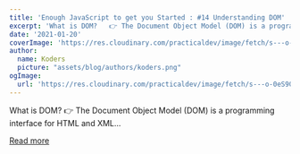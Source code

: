 ```yaml
---
title: 'Enough JavaScript to get you Started : #14 Understanding DOM'
excerpt: 'What is DOM?   👉 The Document Object Model (DOM) is a programming interface for HTML and XML...'
date: '2021-01-20'
coverImage: 'https://res.cloudinary.com/practicaldev/image/fetch/s---o-0eS90--/c_imagga_scale,f_auto,fl_progressive,h_420,q_66,w_1000/https://dev-to-uploads.s3.amazonaws.com/i/hozvadf57utb0gjik9me.gif'
author:
  name: Koders
  picture: "assets/blog/authors/koders.png"
ogImage:
  url: 'https://res.cloudinary.com/practicaldev/image/fetch/s---o-0eS90--/c_imagga_scale,f_auto,fl_progressive,h_420,q_66,w_1000/https://dev-to-uploads.s3.amazonaws.com/i/hozvadf57utb0gjik9me.gif'
---
```


What is DOM?   👉 The Document Object Model (DOM) is a programming interface for HTML and XML...

[Read more](https://dev.to/whoadarshpandya/enough-javascript-to-get-you-started-14-understanding-dom-1m6c)
